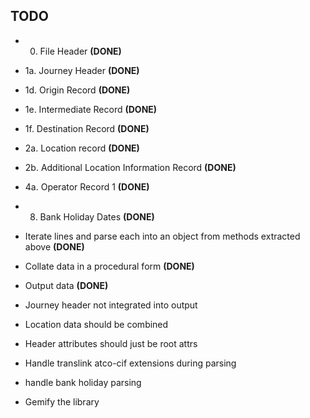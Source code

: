 ## TODO

* 0. File Header **(DONE)**
* 1a. Journey Header **(DONE)**
* 1d. Origin Record **(DONE)**
* 1e. Intermediate Record **(DONE)**
* 1f. Destination Record **(DONE)**
* 2a. Location record **(DONE)**
* 2b. Additional Location Information Record **(DONE)**
* 4a. Operator Record 1 **(DONE)**
* 8. Bank Holiday Dates **(DONE)**

* Iterate lines and parse each into an object from methods extracted above **(DONE)**
* Collate data in a procedural form **(DONE)**
* Output data **(DONE)**

* Journey header not integrated into output
* Location data should be combined
* Header attributes should just be root attrs
* Handle translink atco-cif extensions during parsing
* handle bank holiday parsing
* Gemify the library
